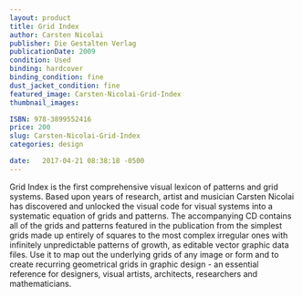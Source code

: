 ```yaml
---
layout: product
title: Grid Index
author: Carsten Nicolai 
publisher: Die Gestalten Verlag
publicationDate: 2009
condition: Used
binding: hardcover
binding_condition: fine
dust_jacket_condition: fine
featured_image: Carsten-Nicolai-Grid-Index
thumbnail_images:

ISBN: 978-3899552416
price: 200
slug: Carsten-Nicolai-Grid-Index
categories: design

date:   2017-04-21 08:38:18 -0500
---
```



Grid Index is the first comprehensive visual lexicon of patterns and grid systems. Based upon years of research, artist and musician Carsten Nicolai has discovered and unlocked the visual code for visual systems into a systematic equation of grids and patterns. The accompanying CD contains all of the grids and patterns featured in the publication from the simplest grids made up entirely of squares to the most complex irregular ones with infinitely unpredictable patterns of growth, as editable vector graphic data files. Use it to map out the underlying grids of any image or form and to create recurring geometrical grids in graphic design - an essential reference for designers, visual artists, architects, researchers and mathematicians.